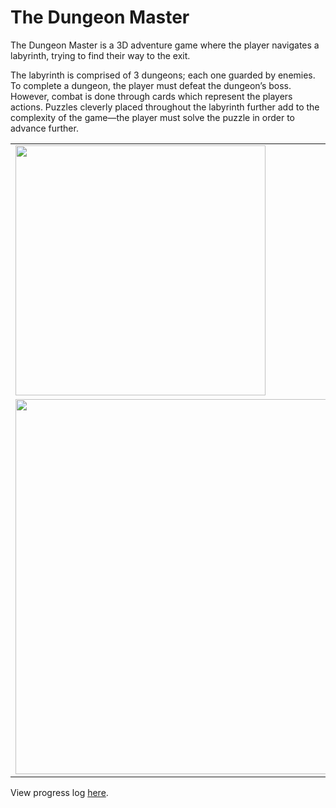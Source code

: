 # The Dungeon Master
The Dungeon Master is a 3D adventure game where the player navigates a labyrinth, trying to find their way to the exit. 

The labyrinth is comprised of 3 dungeons; each one guarded by enemies. To complete a dungeon, the player must defeat the dungeon’s boss. However, combat is done through cards which represent the players actions. Puzzles cleverly placed throughout the labyrinth further add to the complexity of the game—the player must solve the puzzle in order to advance further.

<table>
  <tr>
    <td><img src="https://i.imgur.com/EL5FDzh.jpg" width="400"></td>
    <td><img src="https://i.imgur.com/uY0uvpy.jpg" width="400"></td>
  </tr>
  <tr>
    <td><img src="https://i.imgur.com/n3hsVqF.jpg" width="600"></td>
  </tr>
</table>

View progress log [here](https://imgur.com/a/PQEQ0).
